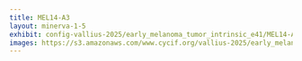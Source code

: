 ```yaml
---
title: MEL14-A3
layout: minerva-1-5
exhibit: config-vallius-2025/early_melanoma_tumor_intrinsic_e41/MEL14-A3
images: https://s3.amazonaws.com/www.cycif.org/vallius-2025/early_melanoma_tumor_intrinsic_e41/MEL14-A3
---
```

